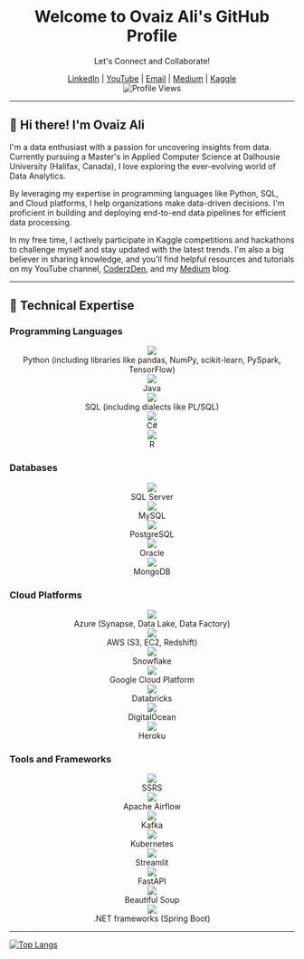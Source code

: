 <div align="center">
  <h1>Welcome to Ovaiz Ali's GitHub Profile</h1>
  <p>Let's Connect and Collaborate!</p>
  <a href="https://www.linkedin.com/in/ovaiz-ali/">LinkedIn</a> |
  <a href="https://bit.ly/CoderzDen">YouTube</a> |
  <a href="mailto:ovaizali123@gmail.com">Email</a> |
  <a href="https://medium.com/@ovaizali">Medium</a> |
  <a href="https://www.kaggle.com/ovaizali">Kaggle</a>
  <br>
  <img src="https://komarev.com/ghpvc/?username=OvaizAli&style=flat-square" alt="Profile Views">
</div>

---

## 👋 Hi there! I'm Ovaiz Ali

I'm a data enthusiast with a passion for uncovering insights from data. Currently pursuing a Master's in Applied Computer Science at Dalhousie University (Halifax, Canada), I love exploring the ever-evolving world of Data Analytics.

By leveraging my expertise in programming languages like Python, SQL, and Cloud platforms, I help organizations make data-driven decisions. I'm proficient in building and deploying end-to-end data pipelines for efficient data processing.

In my free time, I actively participate in Kaggle competitions and hackathons to challenge myself and stay updated with the latest trends. I'm also a big believer in sharing knowledge, and you'll find helpful resources and tutorials on my YouTube channel, [CoderzDen](https://www.youtube.com/watch?v=T50pEqF66Wc), and my [Medium](https://medium.com/@ovaizali) blog.

---

## 💼 Technical Expertise

### Programming Languages
<div align="center">
  <img src="https://img.icons8.com/color/48/000000/python.png"/><br>
  Python (including libraries like pandas, NumPy, scikit-learn, PySpark, TensorFlow)
</div>

<div align="center">
  <img src="https://img.icons8.com/color/48/000000/java-coffee-cup-logo.png"/><br>
  Java
</div>

<div align="center">
  <img src="https://img.icons8.com/ios-filled/50/000000/sql.png"/><br>
  SQL (including dialects like PL/SQL)
</div>

<div align="center">
  <img src="https://img.icons8.com/color/48/000000/c-sharp-logo.png"/><br>
  C#
</div>

<div align="center">
  <img src="https://img.icons8.com/color/48/000000/r-programming-language.png"/><br>
  R
</div>

### Databases
<div align="center">
  <img src="https://img.icons8.com/color/48/000000/microsoft-sql-server.png"/><br>
  SQL Server
</div>

<div align="center">
  <img src="https://img.icons8.com/color/48/000000/mysql-logo.png"/><br>
  MySQL
</div>

<div align="center">
  <img src="https://img.icons8.com/color/48/000000/postgreesql.png"/><br>
  PostgreSQL
</div>

<div align="center">
  <img src="https://img.icons8.com/color/48/000000/oracle-logo.png"/><br>
  Oracle
</div>

<div align="center">
  <img src="https://img.icons8.com/color/48/000000/mongodb.png"/><br>
  MongoDB
</div>

### Cloud Platforms
<div align="center">
  <img src="https://img.icons8.com/color/48/000000/microsoft-azure.png"/><br>
  Azure (Synapse, Data Lake, Data Factory)
</div>

<div align="center">
  <img src="https://img.icons8.com/color/48/000000/amazon-web-services.png"/><br>
  AWS (S3, EC2, Redshift)
</div>

<div align="center">
  <img src="https://img.icons8.com/color/48/000000/snowflake.png"/><br>
  Snowflake
</div>

<div align="center">
  <img src="https://img.icons8.com/color/48/000000/google-cloud-platform.png"/><br>
  Google Cloud Platform
</div>

<div align="center">
  <img src="https://img.icons8.com/color/48/000000/apache-spark.png"/><br>
  Databricks
</div>

<div align="center">
  <img src="https://img.icons8.com/color/48/000000/digitalocean.png"/><br>
  DigitalOcean
</div>

<div align="center">
  <img src="https://img.icons8.com/color/48/000000/heroku.png"/><br>
  Heroku
</div>

### Tools and Frameworks
<div align="center">
  <img src="https://img.icons8.com/color/48/000000/microsoft-sql-server.png"/><br>
  SSRS
</div>

<div align="center">
  <img src="https://img.icons8.com/color/48/000000/apache-airflow.png"/><br>
  Apache Airflow
</div>

<div align="center">
  <img src="https://img.icons8.com/color/48/000000/kafka.png"/><br>
  Kafka
</div>

<div align="center">
  <img src="https://img.icons8.com/color/48/000000/kubernetes.png"/><br>
  Kubernetes
</div>

<div align="center">
  <img src="https://img.icons8.com/color/48/000000/streamlit.png"/><br>
  Streamlit
</div>

<div align="center">
  <img src="https://img.icons8.com/color/48/000000/fastapi.png"/><br>
  FastAPI
</div>

<div align="center">
  <img src="https://img.icons8.com/ios-filled/50/000000/teapot.png"/><br>
  Beautiful Soup
</div>

<div align="center">
  <img src="https://img.icons8.com/color/48/000000/spring-logo.png"/><br>
  .NET frameworks (Spring Boot)
</div>

---

[![Top Langs](https://github-readme-stats-git-masterrstaa-rickstaa.vercel.app/api/top-langs/?username=OvaizAli)](https://github.com/OvaizAli/github-readme-stats)

